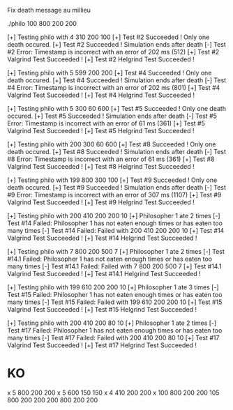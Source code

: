 Fix death message au millieu

./philo 100 800 200 200

[+] Testing philo with 4 310 200 100
[+] Test #2 Succeeded ! Only one death occured.
[+] Test #2 Succeeded ! Simulation ends after death
[-] Test #2 Error: Timestamp is incorrect with an error of 202 ms (512)
[+] Test #2 Valgrind Test Succeeded !
[+] Test #2 Helgrind Test Succeeded !

[+] Testing philo with 5 599 200 200
[+] Test #4 Succeeded ! Only one death occured.
[+] Test #4 Succeeded ! Simulation ends after death
[-] Test #4 Error: Timestamp is incorrect with an error of 202 ms (801)
[+] Test #4 Valgrind Test Succeeded !
[+] Test #4 Helgrind Test Succeeded !


[+] Testing philo with 5 300 60 600
[+] Test #5 Succeeded ! Only one death occured.
[+] Test #5 Succeeded ! Simulation ends after death
[-] Test #5 Error: Timestamp is incorrect with an error of 61 ms (361)
[+] Test #5 Valgrind Test Succeeded !
[+] Test #5 Helgrind Test Succeeded !

[+] Testing philo with 200 300 60 600
[+] Test #8 Succeeded ! Only one death occured.
[+] Test #8 Succeeded ! Simulation ends after death
[-] Test #8 Error: Timestamp is incorrect with an error of 61 ms (361)
[+] Test #8 Valgrind Test Succeeded !
[+] Test #8 Helgrind Test Succeeded !


[+] Testing philo with 199 800 300 100
[+] Test #9 Succeeded ! Only one death occured.
[+] Test #9 Succeeded ! Simulation ends after death
[-] Test #9 Error: Timestamp is incorrect with an error of 307 ms (1107)
[+] Test #9 Valgrind Test Succeeded !
[+] Test #9 Helgrind Test Succeeded !

[+] Testing philo with 200 410 200 200 10
[+] Philosopher 1 ate 2 times
[-] Test #14 Failed: Philosopher 1 has not eaten enough times or has eaten too many times
[-] Test #14 Failed: Failed with 200 410 200 200 10
[+] Test #14 Valgrind Test Succeeded !
[+] Test #14 Helgrind Test Succeeded !


[+] Testing philo with 7 800 200 500 7
[+] Philosopher 1 ate 2 times
[-] Test #14.1 Failed: Philosopher 1 has not eaten enough times or has eaten too many times
[-] Test #14.1 Failed: Failed with 7 800 200 500 7 
[+] Test #14.1 Valgrind Test Succeeded !
[+] Test #14.1 Helgrind Test Succeeded !


[+] Testing philo with 199 610 200 200 10
[+] Philosopher 1 ate 3 times
[-] Test #15 Failed: Philosopher 1 has not eaten enough times or has eaten too many times
[-] Test #15 Failed: Failed with 199 610 200 200 10 
[+] Test #15 Valgrind Test Succeeded !
[+] Test #15 Helgrind Test Succeeded !


[+] Testing philo with 200 410 200 80 10
[+] Philosopher 1 ate 2 times
[-] Test #17 Failed: Philosopher 1 has not eaten enough times or has eaten too many times
[-] Test #17 Failed: Failed with 200 410 200 80 10 
[+] Test #17 Valgrind Test Succeeded !
[+] Test #17 Helgrind Test Succeeded !


# KO

x   5 800 200 200
x   5 600 150 150
x   4 410 200 200
x   100 800 200 200
    105 800 200 200
    200 800 200 200